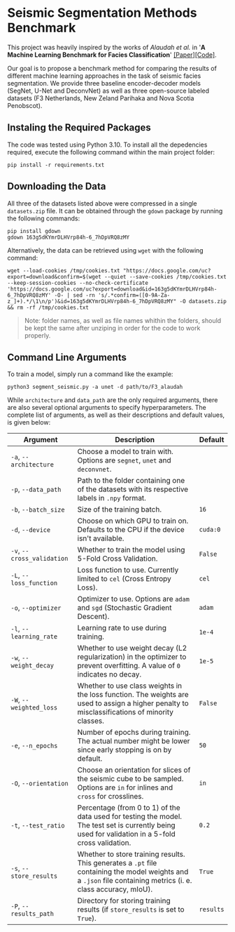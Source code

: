 # Seismic Segmentation Methods Benchmark

This project was heavily inspired by the works of *Alaudah et al.* in '**A Machine Learning Benchmark for Facies Classification**'  [[Paper]](https://arxiv.org/abs/1901.07659)[[Code]](https://github.com/yalaudah/facies_classification_benchmark).

Our goal is to propose a benchmark method for comparing the results of different machine learning approaches in the task of seismic facies segmentation. We provide three baseline encoder-decoder models (SegNet, U-Net and DeconvNet) as well as three open-source labeled datasets (F3 Netherlands, New Zeland Parihaka and Nova Scotia Penobscot).

## Instaling the Required Packages

The code was tested using Python 3.10. To install all the depedencies required, execute the following command within the main project folder:

```
pip install -r requirements.txt
```

## Downloading the Data

All three of the datasets listed above were compressed in a single `datasets.zip` file. It can be obtained through the `gdown` package by running the following commands:

```
pip install gdown
gdown 163g5dKYmrDLHVrp84h-6_7hDpVRQ8zMY
```

Alternatively, the data can be retrieved using `wget` with the following command:

```
wget --load-cookies /tmp/cookies.txt "https://docs.google.com/uc?export=download&confirm=$(wget --quiet --save-cookies /tmp/cookies.txt --keep-session-cookies --no-check-certificate 'https://docs.google.com/uc?export=download&id=163g5dKYmrDLHVrp84h-6_7hDpVRQ8zMY' -O- | sed -rn 's/.*confirm=([0-9A-Za-z_]+).*/\1\n/p')&id=163g5dKYmrDLHVrp84h-6_7hDpVRQ8zMY" -O datasets.zip && rm -rf /tmp/cookies.txt
```

> Note: folder names, as well as file names whithin the folders, should be kept the same after unziping in order for the code to work properly.

## Command Line Arguments

To train a model, simply run a command like the example:

```
python3 segment_seismic.py -a unet -d path/to/F3_alaudah
```

While ``architecture`` and ``data_path`` are the only required arguments, there are also several optional arguments to specify hyperparameters. The complete list of arguments, as well as their descriptions and default values, is given below:

|Argument|Description|Default|
|-|-|-|
|`-a`, `--architecture`|Choose a model to train with. Options are `segnet`, `unet` and `deconvnet`.||
|`-p`, `--data_path`|Path to the folder containing one of the datasets with its respective labels in `.npy` format.||
|`-b`, `--batch_size`|Size of the training batch.|`16`|
|`-d`, `--device`|Choose on which GPU to train on. Defaults to the CPU if the device isn't available.|`cuda:0`|
|`-v`, `--cross_validation`|Whether to train the model using 5-Fold Cross Validation.|`False`|
|`-L`, `--loss_function`|Loss function to use. Currently limited to `cel` (Cross Entropy Loss).|`cel`|
|`-o`, `--optimizer`|Optimizer to use. Options are `adam` and `sgd` (Stochastic Gradient Descent).|`adam`|
|`-l`, `--learning_rate`|Learning rate to use during training.|`1e-4`|
|`-w`, `--weight_decay`|Whether to use weight decay (L2 regularization) in the optimizer to prevent overfitting. A value of `0` indicates no decay.|`1e-5`|
|`-W`, `--weighted_loss`|Whether to use class weights in the loss function. The weights are used to assign a higher penalty to misclassifications of minority classes.|`False`|
|`-e`, `--n_epochs`|Number of epochs during training. The actual number might be lower since early stopping is on by default.|`50`|
|`-O`, `--orientation`|Choose an orientation for slices of the seismic cube to be sampled. Options are `in` for inlines and `cross` for crosslines.|`in`|
|`-t`, `--test_ratio`|Percentage (from 0 to 1) of the data used for testing the model. The test set is currently being used for validation in a 5-fold cross validation.|`0.2`|
|`-s`, `--store_results`|Whether to store training results. This generates a `.pt` file containing the model weights and a `.json` file containing metrics (i. e. class accuracy, mIoU).|`True`|
|`-P`, `--results_path`|Directory for storing training results (if `store_results` is set to `True`).|`results`|

